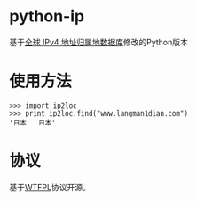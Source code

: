 python-ip
===========
基于[全球 IPv4 地址归属地数据库](http://tool.17mon.cn/ipdb.html)修改的Python版本

使用方法
===========

    >>> import ip2loc
    >>> print ip2loc.find("www.langman1dian.com")
    '日本   日本'


协议
===========
基于[WTFPL](http://en.wikipedia.org/wiki/WTFPL)协议开源。

